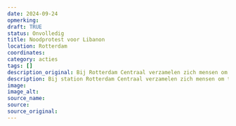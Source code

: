 ```yaml
---
date: 2024-09-24
opmerking: 
draft: TRUE
status: Onvolledig
title: Noodprotest voor Libanon
location: Rotterdam
coordinates: 
category: acties
tags: []
description_original: Bij Rotterdam Centraal verzamelen zich mensen om te protesteren tegen de Israëlische aanvallen op Libanon. 
description: Bij station Rotterdam Centraal verzamelen zich mensen om te protesteren tegen de zionistische aanvallen op Libanon. 
image: 
image_alt: 
source_name: 
source: 
source_original: 
---
```

